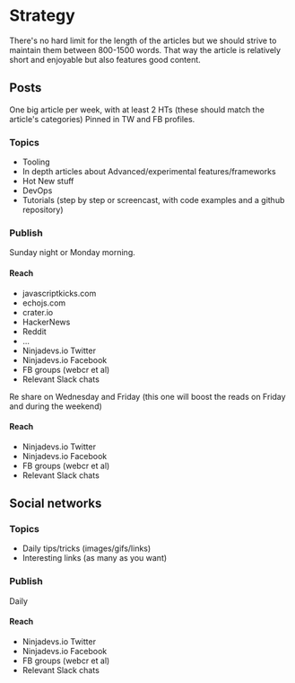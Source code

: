 # Strategy

There's no hard limit for the length of the articles but we should strive to maintain them between 800-1500 words.
That way the article is relatively short and enjoyable but also features good content. 

## Posts

One big article per week, with at least 2 HTs (these should match the article's categories)
Pinned in TW and FB profiles.

### Topics

- Tooling
- In depth articles about Advanced/experimental features/frameworks
- Hot New stuff
- DevOps
- Tutorials (step by step or screencast, with code examples and a github repository)

### Publish
Sunday night or Monday morning.

#### Reach

- javascriptkicks.com
- echojs.com
- crater.io
- HackerNews
- Reddit
- ...
- Ninjadevs.io Twitter
- Ninjadevs.io Facebook
- FB groups (webcr et al)
- Relevant Slack chats

Re share on Wednesday and Friday (this one will boost the reads on Friday and during the weekend)

#### Reach
- Ninjadevs.io Twitter
- Ninjadevs.io Facebook
- FB groups (webcr et al)
- Relevant Slack chats

## Social networks

### Topics

- Daily tips/tricks (images/gifs/links)
- Interesting links (as many as you want)

### Publish
Daily

#### Reach
- Ninjadevs.io Twitter
- Ninjadevs.io Facebook
- FB groups (webcr et al)
- Relevant Slack chats